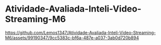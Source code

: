 # Atividade-Avaliada-Inteli-Video-Streaming-M6

https://github.com/Lemos1347/Atividade-Avaliada-Inteli-Video-Streaming-M6/assets/99190347/9cc5383c-bf6a-487e-a037-3ab0d720b894

